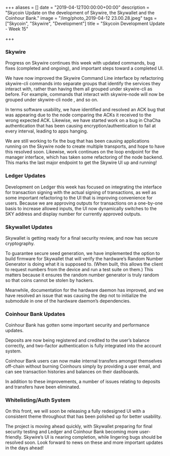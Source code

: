 +++
aliases = []
date = "2019-04-12T00:00:00+00:00"
description = "Skycoin Update on the development of Skywire, the Skywallet and the Coinhour Bank."
image = "/img/photo_2019-04-12 23.00.28.jpeg"
tags = ["Skycoin", "Skywire", "Development"]
title = "Skycoin Development Update - Week 15"

+++
### Skywire

Progress on Skywire continues this week with updated commands, bug fixes (completed and ongoing), and important steps toward a completed UI.

We have now improved the Skywire Command Line interface by refactoring skywire-cli commands into separate groups that identify the services they interact with, rather than having them all grouped under skywire-cli as before. For example, commands that interact with skywire-node will now be grouped under skywire-cli node <command>, and so on.

In terms software usability, we have identified and resolved an ACK bug that was appearing due to the node comparing the ACKs it received to the wrong expected ACK. Likewise, we have started work on a bug in ChaCha authentication that has been causing encryption/authentication to fail at every interval, leading to apps hanging. 

We are still working to fix the bug that has been causing applications running on the Skywire node to create multiple transports, and hope to have this resolved soon. Likewise, work continues on the loop endpoint for the manager interface, which has taken some refactoring of the node backend. This marks the last major endpoint to get the Skywire UI up and running!

### Ledger Updates

Development on Ledger this week has focused on integrating the interface for transaction signing with the actual signing of transactions, as well as some important refactoring to the UI that is improving convenience for users. Because we are approving outputs for transactions on a one-by-one basis to increase allowed inputs, the UI now dynamically switches to the SKY address and display number for currently approved outputs. 

### Skywallet Updates

Skywallet is getting ready for a final security review, and now has secure cryptography.

To guarantee secure seed generation, we have implemented the option to build firmware for Skywallet that will verify the hardware’s Random Number Generator is doing what it is supposed to. (When built, this allows the client to request numbers from the device and run a test suite on them.) This matters because it ensures the random number generator is truly random so that coins cannot be stolen by hackers.

Meanwhile, documentation for the hardware daemon has improved, and we have resolved an issue that was causing the dep not to initialize the submodule in one of the hardware daemon’s dependencies.

### Coinhour Bank Updates

Coinhour Bank has gotten some important security and performance updates.

Deposits are now being registered and credited to the user’s balance correctly, and two-factor authentication is fully integrated into the account system.

Coinhour Bank users can now make internal transfers amongst themselves off-chain without burning Coinhours simply by providing a user email, and can see transaction histories and balances on their dashboards.

In addition to these improvements, a number of issues relating to deposits and transfers have been eliminated.

### Whitelisting/Auth System

On this front, we will soon be releasing a fully redesigned UI with a consistent theme throughout that has been polished up for better usability.

The project is moving ahead quickly, with Skywallet preparing for final security testing and Ledger and Coinhour Bank becoming more user-friendly. Skywire’s UI is nearing completion, while lingering bugs should be resolved soon. Look forward to news on these and more important updates in the days ahead!